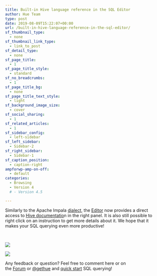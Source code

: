 ```yaml
---
title: Built-in Hive language reference in the SQL Editor
author: Hue Team
type: post
date: 2019-08-09T15:22:07+00:00
url: /built-in-hive-language-reference-in-the-sql-editor/
sf_thumbnail_type:
  - none
sf_thumbnail_link_type:
  - link_to_post
sf_detail_type:
  - none
sf_page_title:
  - 1
sf_page_title_style:
  - standard
sf_no_breadcrumbs:
  - 1
sf_page_title_bg:
  - none
sf_page_title_text_style:
  - light
sf_background_image_size:
  - cover
sf_social_sharing:
  - 1
sf_related_articles:
  - 1
sf_sidebar_config:
  - left-sidebar
sf_left_sidebar:
  - Sidebar-2
sf_right_sidebar:
  - Sidebar-1
sf_caption_position:
  - caption-right
ampforwp-amp-on-off:
  - default
categories:
  - Browsing
  - Version 4
  # - Version 4.5

---
```

Similarly to the Apache Impala [dialect][1], the [Editor][2] now provides a direct access to [Hive documentatio][3]n in the right panel. It is also still possible to right click on an instruction to get more details about it. We hope that it makes your SQL querying even more productive!

&nbsp;

<a href="https://cdn.gethue.com/uploads/2019/08/hive_wiki.png"><img src="https://cdn.gethue.com/uploads/2019/08/hive_wiki.png" /></a>

<a href="https://cdn.gethue.com/uploads/2019/08/hive_docs.png"><img src="https://cdn.gethue.com/uploads/2019/08/hive_docs.png" /></a>

<div>
</div>

<div>
  Any feedback or question? Feel free to comment here or on the <a href="https://discourse.gethue.com/">Forum</a> or <a href="https://twitter.com/gethue">@gethue</a> and <a href="https://docs.gethue.com/quickstart/">quick start</a> SQL querying!
</div>

<div>
</div>

<div>
</div>

 [1]: https://gethue.com/additional-sql-improvements-in-hue-4-3/
 [2]: https://gethue.com/sql-editor/
 [3]: https://cwiki.apache.org/confluence/display/Hive/Home
 [4]: https://cdn.gethue.com/uploads/2019/08/hive_wiki.png
 [5]: https://cdn.gethue.com/uploads/2019/08/hive_docs.png
